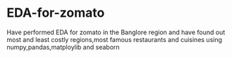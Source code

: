 # EDA-for-zomato
Have performed EDA for zomato in the Banglore region and have found out most and least costly regions,most famous restaurants and cuisines using numpy,pandas,matploylib and seaborn
